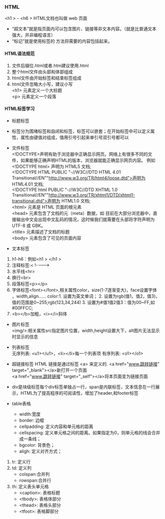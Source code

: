 ### HTML
&lt;h1 > - &lt;h6 &gt;
HTML文档也叫做 web 页面       
* “超文本”就是指页面内可以包含图片、链接等非文本内容。（就是比普通文本强大，并非编程语言）
* “标记”就是使用标签的 方法将需要的内容包括起来。  

#### HTML语法规范
1. 文件后缀位.html或者.htm建议使用.html
2. 整个html文件由头部<head></head>和体部<body></body>组成
3. html文件由开始标签和结束标签组成
4. html文件忽略大小写，建议小写              
&lt;h1> 元素定义一个大标题           
&lt;p> 元素定义一个段落         
#### HTML标签学习
* 标题标签
* 标签分为围堵标签和自闭和标签，标签可以嵌套；在开始标签中可以定义属性，属性由键值对组成，值用引号引起来单引号双引号都可以

* 文件标签   
&lt;!DOCTYPE>声明有助于浏览器中正确显示网页。网络上有很多不同的文件，如果能够正确声明HTML的版本，浏览器就能正确显示网页内容。
例如&lt;!DOCTYPE html> 声明为 HTML5 文档;        
&lt;!DOCTYPE HTML PUBLIC "-//W3C//DTD HTML 4.01 Transitional//EN""http://www.w3.org/TR/html4/loose.dtd">声明为 HTML4.01 文档;        
&lt;!DOCTYPE html PUBLIC "-//W3C//DTD XHTML 1.0 Transitional//EN""http://www.w3.org/TR/xhtml1/DTD/xhtml1-transitional.dtd">声明为 HTML1.0 文档;               
&lt;html> 元素是 HTML 页面的根元素           
&lt;head> 元素包含了文档的元（meta）数据，如 <meta charset="utf-8"> 目前在大部分浏览器中，直接输出中文会出现中文乱码的情况，这时候我们就需要在头部将字符声明为 UTF-8 或 GBK。                
&lt;title> 元素描述了文档的标题            
&lt;body> 元素包含了可见的页面内容      

* 文本标签     
1. h1-h6：例如&lt;h1 &gt;  &lt;/h1 &gt;
2. 注释标签:&lt;	!---->
3. 水平线&lt;hr>
4. 换行&lt;br>
5. 段落标签&lt;p>&lt;/p>
6. 字体标签&lt;font>&lt;/font>,相关属性color，size(1-7逐渐变大)，face设置字体 ，width,align……
   color:1. 设置为英文单词；
         2. 设置为rgb(值1，值2，值3)，值的范围是0~255;rgb(123,34,244)
         3. 设置为#值1值2值3：值为00~FF,如#00FFCC;
7. &lt;b>&lt;/b>加粗，&lt;i>&lt;/i>斜体    


* 图片标签     
&lt;img/>:相关属性src指定图片位置，width,height设置大下，alt图片无法显示时显示的信息

* 列表标签       
无序列表: &lt;u1>&lt;/u1>，&lt;li>&lt;/li>每一个列表项
有序列表: &lt;o1>&lt;/o1>
* 超链接标签
HTML 链接是通过标签 &lt;a> 来定义的.
&lt;a href="www.跳转链接" target="_blank">&lt;/a>新打开一个页面         
&lt;a href="www.跳转链接" target="_self">&lt;/a>将本页面变为链接页面    

* div是块级标签每个div标签单独占一行，span是内联标签，文本信息在一行展示，HTML为了提高程序的可阅读性，增加了header,和footer标签     

* table表格  
	* width:宽度
	* border: 边框
	* cellpadding: 定义内容和单元格的距离
	* cellspacing: 定义单元格之间的距离。如果指定为0，则单元格的线会合并成一条线；
	* bgcolor: 背景色；
	* aligh: 定义对齐方式；
1. tr: 定义行
2. td: 定义列
	* colspan:合并列
	* rowspan:合并行
3. th: 定义表头单元格
	* &lt;caption>: 表格标题
	* &lt;tbody>: 表格体部分
	* &lt;thead>: 表格头部分
	* &lt;tfoot>: 表格脚部分		
